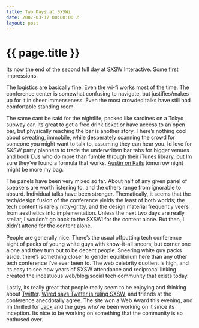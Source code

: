 ```yaml
---
title: Two Days at SXSWi
date: 2007-03-12 00:00:00 Z
layout: post
---
```


{{ page.title }}
================

Its now the end of the second full day at [SXSW](http://www.sxsw.com/) Interactive. Some first impressions.

The logistics are basically fine. Even the wi-fi works most of the time. The conference center is somewhat confusing to navigate, but justifies/makes up for it in sheer immenseness. Even the most crowded talks have still had comfortable standing room.

The same cant be said for the nightlife, packed like sardines on a Tokyo subway car. Its great to get a free drink ticket or have access to an open bar, but physically reaching the bar is another story. There’s nothing cool about sweating, immobile, while desperately scanning the crowd for someone you might want to talk to, assuming they can hear you. Id love for SXSW party planners to trade the underwritten bar tabs for bigger venues and book DJs who do more than fumble through their iTunes library, but Im sure they’ve found a formula that works. [Austin on Rails](http://upcoming.org/event/151373/) tomorrow night might be more my bag.

The panels have been very mixed so far. About half of any given panel of speakers are worth listening to, and the others range from ignorable to absurd. Individual talks have been stronger. Thematically, it seems that the tech/design fusion of the conference yields the least of both worlds; the tech content is rarely nitty-gritty, and the design material frequently veers from aesthetics into implementation. Unless the next two days are really stellar, I wouldn’t go back to the SXSWi for the content alone. But then, I didn’t attend for the content alone.

People are generally nice. There’s the usual offputting tech conference sight of packs of young white guys with know-it-all sneers, but corner one alone and they turn out to be decent people. Sneering white guy packs aside, there’s something closer to gender equilibrium here than any other tech conference I’ve ever been to. The web celebrity quotient is high, and its easy to see how years of SXSW attendance and reciprocal linking created the incestuous web/blog/social tech community that exists today.

Lastly, its really great that people really seem to be enjoying and thinking about [Twitter](http://www.twitter.com/). [Wired says Twitter is ruling SXSW](http://blog.wired.com/monkeybites/2007/03/twitter_is_ruli.html), and friends at the conference anecdotally agree. The site won a Web Award this evening, and Im thrilled for [Jack](http://twitter.com/jack) and the guys who’ve been working on it since its inception. Its nice to be working on something that the community is so enthused over.

